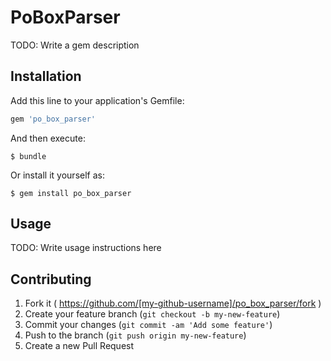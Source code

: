 # PoBoxParser

TODO: Write a gem description

## Installation

Add this line to your application's Gemfile:

```ruby
gem 'po_box_parser'
```

And then execute:

    $ bundle

Or install it yourself as:

    $ gem install po_box_parser

## Usage

TODO: Write usage instructions here

## Contributing

1. Fork it ( https://github.com/[my-github-username]/po_box_parser/fork )
2. Create your feature branch (`git checkout -b my-new-feature`)
3. Commit your changes (`git commit -am 'Add some feature'`)
4. Push to the branch (`git push origin my-new-feature`)
5. Create a new Pull Request
